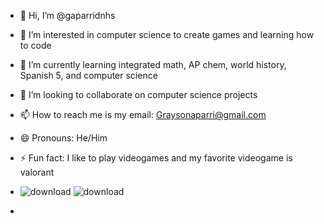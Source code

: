 - 👋 Hi, I’m @gaparridnhs
- 👀 I’m interested in computer science to create games and learning how to code
- 🌱 I’m currently learning integrated math, AP chem, world history, Spanish 5, and computer science
- 💞️ I’m looking to collaborate on computer science projects
- 📫 How to reach me is my email: Graysonaparri@gmail.com
- 😄 Pronouns: He/Him
- ⚡ Fun fact: I like to play videogames and my favorite videogame is valorant
- ![download](https://github.com/user-attachments/assets/2779d923-5d1b-4643-825a-f7668319075b) ![download](https://github.com/user-attachments/assets/3e651ee6-08b9-4242-988b-049bf6f32c8c)

- <!---
gaparridnhs/gaparridnhs is a ✨ special ✨ repository because its `README.md` (this file) appears on your GitHub profile.
You can click the Preview link to take a look at your changes.
--->
